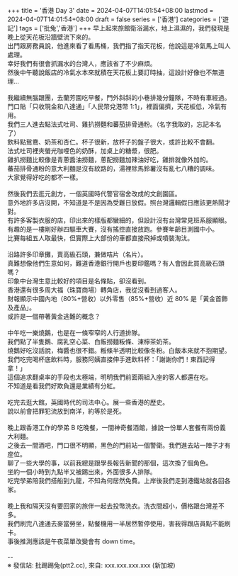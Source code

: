 +++
title = '香港 Day 3'
date = 2024-04-07T14:01:54+08:00
lastmod = 2024-04-07T14:01:54+08:00
draft = false
series = ['香港']
categories = ['遊記']
tags = ['批兔','香港']
+++
早上起來旅館衛浴漏水，地上濕濕的，我們發現是晚上從天花板沿牆壁流下來的。<br>
出門跟房務員說，他進來看了看馬桶，我們指了指天花板，他說這是冷氣馬上叫人處理。<br>
幸好我們有很會抓漏水的台灣人，應該省了不少麻煩。<br>
然後中午聽說飯店的冷氣水本來就積在天花板上要訂時抽，這設計好像也不無道理…<br>
<br>
我繼續無腦跟團，去蘭芳園吃早餐，門外斜斜的小巷排幾分鐘隊，不時有車經過。<br>
門口貼「只收現金和八達通」「人民幣兌港幣 1:1」，裡面偏擠，天花板低，冷氣有用。<br>
我們三人進去點法式吐司、雞扒撈麵和蕃茄排骨通粉。（名字我取的，忘記本名了）<br>
飲料點鴛鴦、奶茶和杏仁。杯子很新，放杯子的盤子很大，或許比較不會翻。<br>
法式吐司裡夾螢光咖哩色的奶酥，加桌上的糖漿，很肥。<br>
雞扒撈麵比較像是青蔥醬油撈麵，蔥配撈麵加辣油好吃，雞排就像外加的。<br>
蕃茄排骨通粉的意大利麵是沒有紋路的，湯裡除馬鈴薯沒有亂七八糟的調味。<br>
大家覺得好吃的都不一樣。<br>
<br>
然後我們去逛元創方，一個英國時代警官宿舍改成的文創園區。<br>
意外地許多店沒開，不知道是不是因為受難日放假。照台灣邏輯假日應該更熱鬧才對。<br>
有許多客製衣服的店，印出來的樣版都蠻細的，但設計沒有台灣常見班系服顯眼。<br>
有趣的是一樓剛好辦四驅車大賽，沒有搖控直接放跑。參賽年齡目測國中小。<br>
比賽每組五人取最快，但實際上大部份的車都直接飛掉或噴裝淘汰。<br>
<br>
沿路許多印章攤，賣高級石頭，兼做咭片（名片）。<br>
真難想像他們生意如何，難道香港銀行開戶也要印鑑嗎？有人會因此買高級石頭嗎？<br>
印象中台灣生意比較好的項目是名條貼，卻沒看到。<br>
香港還有很多周大福（珠寶商場）轉角店，我從沒看到過客人。<br>
財報顯示中國內地（80%+營收）以外零售（85%+營收）近 80% 是「黃金首飾及產品」。<br>
或許是一個帶著黃金逃難的概念？<br>
<br>
中午吃一樂燒鵝，也是在一條窄窄的人行道排隊。<br>
我們點了半隻鵝、腐乳空心菜、白飯撈麵粄條、涷檸茶奶茶。<br>
燒鵝好吃沒話說，梅醬也很不錯。粄條半透明比較像冬粉。白飯本來就不抱期望。<br>
我們吃完喝杯底飲料時，服務阿姨直接伸手進飲料杯：「謝謝你們！東西記得拿！」<br>
這個追求翻桌率的手段也太極端，明明我們前面兩組入座的客人都還在吃。<br>
不知道是看我們好欺負還是業績有分紅。<br>
<br>
吃完去逛大館，英國時代的司法中心。展一些香港的歷史。<br>
說以前會把罪犯流放到南洋，約等於是死。<br>
<br>
晚上跟香港工作的學弟 B 吃晚餐，一間神奇餐酒館，據說一份單人套餐有兩份義大利麵。<br>
之後去一間酒吧，門口很不明顯，黑色的門前站一個警衛。我們進去站一陣子才有座位。<br>
聊了一些大學的事，以前我總是跟學長報告新聞的那個，這次換了個角色。<br>
坐約一個小時到九點半又被踢出來，外面很多人排隊。<br>
吃完學弟陪我們搭船到九龍，不知為何居然免費。上岸後我們走到港鐵站就各回各家。<br>
<br>
晚上我和隔天沒有要回家的旅伴一起去投幣洗衣。洗衣間超小，價格跟台灣差不多。<br>
我們刷完八達通去麥當勞坐，點餐機用一半居然暫停使用，害我得跟店員點不能刷卡。<br>
事後推測應該是午夜菜單改變會有 down time。<br>
<br>
--<br>
※ 發信站: 批踢踢兔(ptt2.cc), 來自: xxx.xxx.xxx.xxx (新加坡)<br>

